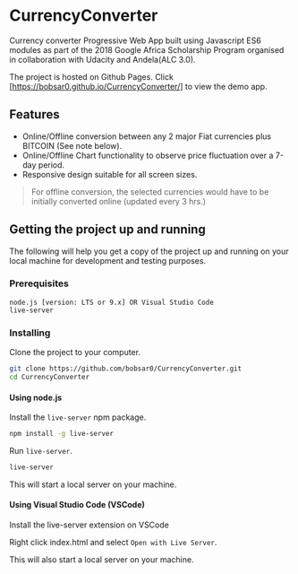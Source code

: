 # CurrencyConverter
Currency converter Progressive Web App built using Javascript ES6 modules as part of the 2018 Google Africa Scholarship Program organised in collaboration with Udacity and Andela(ALC 3.0).

The project is hosted on Github Pages. Click [https://bobsar0.github.io/CurrencyConverter/] to view the demo app.

## Features
- Online/Offline conversion between any 2 major Fiat currencies plus BITCOIN (See note below).
- Online/Offline Chart functionality to observe price fluctuation over a 7-day period.
- Responsive design suitable for all screen sizes.

> For offline conversion, the selected currencies would have to be initially converted online (updated every 3 hrs.)

## Getting the project up and running

The following will help you get a copy of the project up and running on your local machine for development and testing purposes.

### Prerequisites

```
node.js [version: LTS or 9.x] OR Visual Studio Code
live-server
```

### Installing

Clone the project to your computer.
```sh
git clone https://github.com/bobsar0/CurrencyConverter.git
cd CurrencyConverter
```

#### Using node.js
Install the `live-server` npm package.

```sh
npm install -g live-server
```

Run `live-server`.

```sh
live-server
```
This will start a local server on your machine.

#### Using Visual Studio Code (VSCode)
Install the live-server extension on VSCode

Right click index.html and select `Open with Live Server`.

This will also start a local server on your machine.